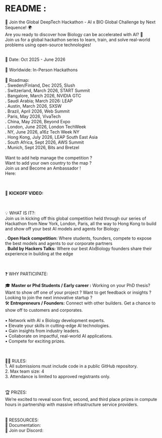 # README :


🚀 Join the Global DeepTech Hackathon - AI x BIO Global Challenge by Next Sequence! 🌍 <br> 
Are you ready to discover how Biology can be accelerated with AI? 🌟 <br> 
Join us for a global hackathon series to learn, train, and solve real-world problems using open-source technologies!

<br> 
📅 Date: Oct 2025 - June 2026 <br> 
<br>
📍 Worldwide: In-Person Hackathons <br> 
<br>
🚀 Roadmap:  <br> 
. Sweden/Finland, Dec 2025, Slush  <br> 
. Switzerland, March 2026, START Summit  <br> 
. Bangalore, March 2026, NVIDIA GTC  <br> 
. Saudi Arabia; March 2026: LEAP  <br> 
. Austin, March 2026, SXSW  <br> 
. Brazil, April 2026, Web Summit  <br> 
. Paris, May 2026, VivaTech  <br> 
. China, May 2026, Beyond Expo  <br> 
. London, June 2026, London TechWeek  <br> 
. NY, June 2026, a16z Tech Week NY  <br> 
. Hong Kong, July 2026, LEAP South East Asia  <br> 
. South Africa, Sept 2026, AWS Summit  <br> 
. Munich, Sept 2026, Bits and Bretzel  <br> 
<br> 
Want to add help manage the competition ? <br> 
Want to add your own country to the map ? <br> 
Join us and Become an Ambassador ! <br> 
Here: 

<br> 
<br> 
<br> 

🎥 **KICKOFF VIDEO:**

<br> 
<br> 
💡 WHAT IS IT?: <br> 
Join us in kicking off this global competition held through our series of Hackathon from New York, London, Paris, all the way to Hong Kong to build and show off your best AI models and agents for Biology: 

. **Open Hack competition:** Where students, founders, compete to expose the best models and agents to our corporate partners <br> 
. **Build by Hackers Talks:** Where our best AIxBiology founders share their experience in building at the edge


<br> 
<br> 
❓  WHY PARTICIPATE:

🎓 **Master or Phd Students / Early career :**
Working on your PhD thesis? Want to show off one of your project ? Want to get feedback or insights ? Looking to join the next innovative startup ? <br> 
🛠️ **Entrepreneurs / Founders:**
Connect with other builders. Get a chance to show off to customers and corporates.
<br> 
<br> 
​• Network with AI x Biology development experts. <br> 
​​• Elevate your skills in cutting-edge AI technologies. <br> 
​​• Gain insights from industry leaders. <br> 
​​• Collaborate on impactful, real-world AI applications.<br> 
​​• Compete for exciting prizes.<br> 

<br> 
<br> 
🧑‍💻 RULES: <br> 
1. All submissions must include code in a public GitHub repository.<br> 
2. Max team size: 4 <br> 
3. Attendance is limited to approved registrants only.<br> 

<br> 
<br> 
🏆 PRIZES: <br> 
We’re excited to reveal soon first, second, and third place prizes in compute hours in partnership with massive infrastructure service providers.

<br> 
<br> 
<br> 
📖 RESSOURCES: <br> 
🤗 Documentation:  <br> 
👥 Join our Discord: 




